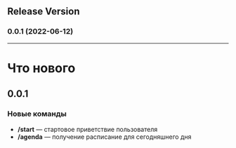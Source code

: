 ## Release Version
### 0.0.1 (2022-06-12)

---

# Что нового

## 0.0.1
### Новые команды
* **/start** — стартовое приветствие пользователя
* **/agenda** — получение расписание для сегодняшнего дня
